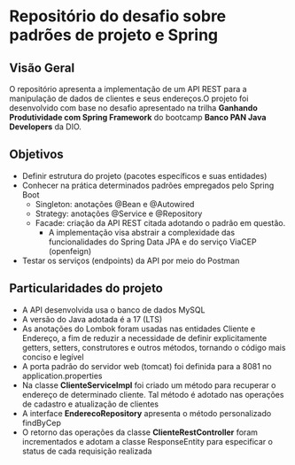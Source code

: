 # Repositório do desafio sobre padrões de projeto e Spring

## Visão Geral

O repositório apresenta a implementação de um API REST para a manipulação de dados de clientes e seus endereços.O projeto foi desenvolvido com base no desafio apresentado na trilha **Ganhando Produtividade com Spring Framework** do bootcamp **Banco PAN Java Developers** da DIO.  


## Objetivos

- Definir estrutura do projeto (pacotes específicos e suas entidades)
- Conhecer na prática determinados padrões empregados pelo Spring Boot
  - Singleton: anotações @Bean e @Autowired
  - Strategy: anotações @Service e @Repository
  - Facade: criação da API REST citada adotando o padrão em questão.
    - A implementação visa abstrair a complexidade das funcionalidades do Spring Data JPA e do serviço ViaCEP (openfeign)
- Testar os serviços (endpoints) da API por meio do Postman

## Particularidades do projeto

- A API desenvolvida usa o banco de dados MySQL
- A versão do Java adotada é a 17 (LTS)
- As anotações do Lombok foram usadas nas entidades Cliente e Endereço, a fim de reduzir a necessidade de definir explicitamente getters, setters, construtores e outros métodos, tornando o código mais conciso e legível
- A porta padrão do servidor web (tomcat) foi definida para a 8081 no application.properties
- Na classe **ClienteServiceImpl** foi criado um método para recuperar o endereço de determinado cliente. Tal método é adotado nas operações de cadastro e atualização de clientes
- A interface **EnderecoRepository** apresenta o método personalizado findByCep
- O retorno das operações da classe **ClienteRestController** foram incrementados e adotam a classe ResponseEntity para especificar o status de cada requisição realizada

